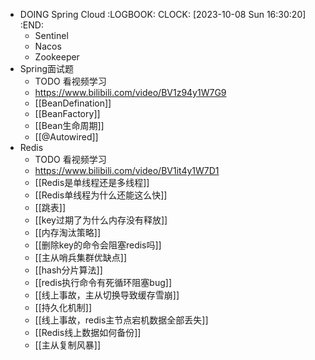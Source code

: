 - DOING Spring Cloud
  :LOGBOOK:
  CLOCK: [2023-10-08 Sun 16:30:20]
  :END:
	- Sentinel
	- Nacos
	- Zookeeper
- Spring面试题
	- TODO 看视频学习
	- https://www.bilibili.com/video/BV1z94y1W7G9
	- [[BeanDefination]]
	- [[BeanFactory]]
	- [[Bean生命周期]]
	- [[@Autowired]]
- Redis
	- TODO 看视频学习
	- https://www.bilibili.com/video/BV1it4y1W7D1
	- [[Redis是单线程还是多线程]]
	- [[Redis单线程为什么还能这么快]]
	- [[跳表]]
	- [[key过期了为什么内存没有释放]]
	- [[内存淘汰策略]]
	- [[删除key的命令会阻塞redis吗]]
	- [[主从哨兵集群优缺点]]
	- [[hash分片算法]]
	- [[redis执行命令有死循环阻塞bug]]
	- [[线上事故，主从切换导致缓存雪崩]]
	- [[持久化机制]]
	- [[线上事故，redis主节点宕机数据全部丢失]]
	- [[Redis线上数据如何备份]]
	- [[主从复制风暴]]